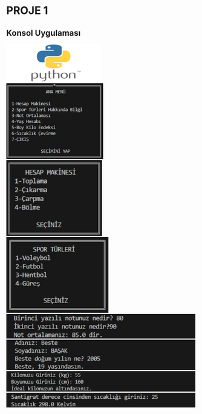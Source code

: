 # PROJE 1
## Konsol Uygulaması
<img src="python_logo.png" width="250" height="100" alt="Örnek Resim"/>
    





<img src="resimler/anamenu.jpeg"  height="200" alt="Örnek Resim"/>




<img src="resimler/hesap.jpeg"  height="200" alt="Örnek Resim"/>




<img src="resimler/spor.jpeg"  height="200" alt="Örnek Resim"/>




<img src="resimler/not.jpeg"  width="500" alt="Örnek Resim"/>




<img src="resimler/yas.jpeg"  width="500" alt="Örnek Resim"/>




<img src="resimler/boy.jpeg"  width="500" alt="Örnek Resim"/>




<img src="resimler/sıcaklık.jpeg"  width ="500" alt="Örnek Resim"/>


